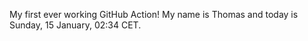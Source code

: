 My first ever working GitHub Action!
My name is Thomas and today is Sunday, 15 January, 02:34 CET. 
